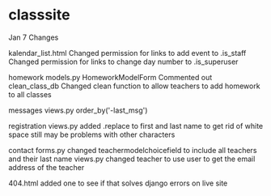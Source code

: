classsite
=========

Jan 7 Changes

kalendar_list.html
    Changed permission for links to add event to .is_staff
    Changed permission for links to change day number to .is_superuser

homework models.py
    HomeworkModelForm
    Commented out clean_class_db
    Changed clean function to allow teachers to add homework to all classes
    
messages views.py
    order_by('-last_msg')
    
registration views.py
    added .replace to first and last name to get rid of white space
    still may be problems with other characters

contact 
    forms.py
    changed teachermodelchoicefield to include all teachers and their last name
    views.py
    changed teacher to use user to get the email address of the teacher

404.html
    added one to see if that solves django errors on live site